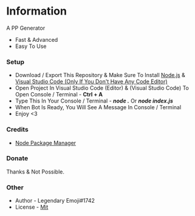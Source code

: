 # Information

A PP Generator

- Fast & Advanced
- Easy To Use

### Setup

- Download / Export This Repository & Make Sure To Install [Node.js](https://nodejs.org/en/) & [Visual Studio Code (Only If You Don't Have Any Code Editor)](https://code.visualstudio.com/)
- Open Project In Visual Studio Code (Editor) & (Visual Studio Code) To Open Console / Terminal - **Ctrl + A**
- Type This In Your Console / Terminal - **_node ._** Or **_node index.js_**
- When Bot Is Ready, You Will See A Message In Console / Terminal
- Enjoy <3

### Credits

- [Node Package Manager](https://www.npmjs.com/)

### Donate

Thanks & Not Possible.

### Other

- Author - Legendary Emoji#1742
- License - [Mit](https://github.com/LegendaryEmoji/pp-generator/blob/master/LICENSE)